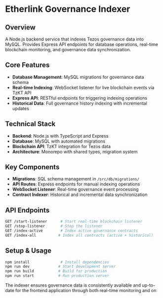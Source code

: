 # Etherlink Governance Indexer

## Overview
A Node.js backend service that indexes Tezos governance data into MySQL. Provides Express API endpoints for database operations, real-time blockchain monitoring, and governance data synchronization.

## Core Features
- **Database Management**: MySQL migrations for governance data schema
- **Real-time Indexing**: WebSocket listener for live blockchain events via TzKT API
- **Express API**: RESTful endpoints for triggering indexing operations
- **Historical Data**: Full governance history indexing with incremental updates

## Technical Stack
- **Backend**: Node.js with TypeScript and Express
- **Database**: MySQL with automated migrations
- **Blockchain API**: TzKT integration for Tezos data
- **Architecture**: Monorepo with shared types, migration system

## Key Components
- **Migrations**: SQL schema management in `/src/db/migrations/`
- **API Routes**: Express endpoints for manual indexing operations
- **WebSocket Listener**: Real-time governance event processing
- **Contract Indexer**: Historical and incremental data synchronization

## API Endpoints
```sh
GET /start-listener      # Start real-time blockchain listener
GET /stop-listener       # Stop the listener
GET /index-active        # Index active governance contracts
GET /index-all          # Index all contracts (active + historical)
```

## Setup & Usage
```sh
npm install              # Install dependencies
npm run dev             # Start development server
npm run build           # Build for production
npm run start           # Run production server
```


The indexer ensures governance data is consistently available and up-to-date for the frontend application through both real-time monitoring and on